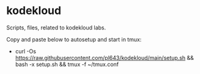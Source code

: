 # kodekloud

Scripts, files, related to kodekloud labs.

Copy and paste below to autosetup and start in tmux:

- curl -Os https://raw.githubusercontent.com/pl643/kodekloud/main/setup.sh && bash -x setup.sh && tmux -f ~/tmux.conf
